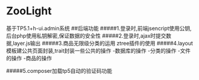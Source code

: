 # ZooLight
基于TP5.1+h-ui.admin系统
##后端功能
#####1.登录时,前端jsencript使用公钥,后台php使用私钥解密,保证数据的安全性
#####2.登录时,ajax时提交数据,layer.js输出
#####3.商品无限级分类的运用 ztree插件的使用
#####4.layout模板建公共页面封装,trait封装一些公共的操作
    -数据库的操作
    -分类的操作
    -文件的操作
    -商品的操作
    
    
#####5.composer加载tp5自动的验证码功能
    